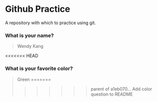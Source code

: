 # Github Practice

A repository with which to practice using git.

### What is your name?

> Wendy Kang

<<<<<<< HEAD

### What is your favorite color?

> Green
=======
>>>>>>> parent of a1eb070... Add color question to README
